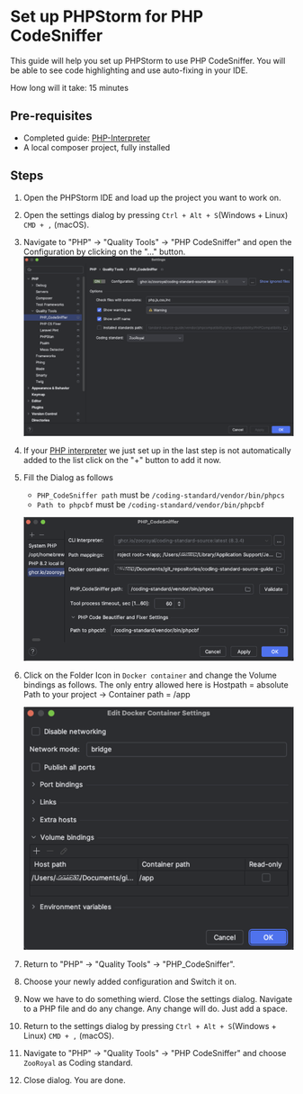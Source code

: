 # Set up PHPStorm for PHP CodeSniffer

This guide will help you set up PHPStorm to use PHP CodeSniffer. You will be
able to see code highlighting and use auto-fixing in your IDE.

How long will it take: 15 minutes

## Pre-requisites
- Completed guide: [PHP-Interpreter](../phpInterpreter/PhpInterpreter.md)
- A local composer project, fully installed

## Steps

1) Open the PHPStorm IDE and load up the project you want to work on.
2) Open the settings dialog by pressing `Ctrl + Alt + S`(Windows + Linux)
   `CMD + ,` (macOS).
3) Navigate to "PHP" -> "Quality Tools" -> "PHP CodeSniffer" and open the
   Configuration by clicking on the "..." button.
   ![PHP CodeSniffer](php-code-sniffer.png)
4) If your [PHP interpreter](#Set-up-the-PHP-interpreter) we just set up in the
   last step is not automatically added to the list click on the "+" button to
   add it now.
5) Fill the Dialog as follows
    * `PHP_CodeSniffer path` must be `/coding-standard/vendor/bin/phpcs`
    * `Path to phpcbf` must be `/coding-standard/vendor/bin/phpcbf`

   ![PHP CodeSniffer Configuration](php-code-sniffer-configuration.png)
6) Click on the Folder Icon in `Docker container` and change the Volume bindings
   as follows. The only entry allowed here is Hostpath = absolute Path to your
   project ->  Container path = /app

   ![PHP CodeSniffer Configuration](php-code-sniffer-configuration-docker.png)
7) Return to "PHP" -> "Quality Tools" -> "PHP_CodeSniffer".
8) Choose your newly added configuration and Switch it on.
9) Now we have to do something wierd. Close the settings dialog. Navigate to a
   PHP file and do any change. Any change will do. Just add a space.
10) Return to the settings dialog by pressing `Ctrl + Alt + S`(Windows + Linux)
    `CMD + ,` (macOS).
11) Navigate to "PHP" -> "Quality Tools" -> "PHP CodeSniffer" and
    choose `ZooRoyal` as Coding standard.
12) Close dialog. You are done.
